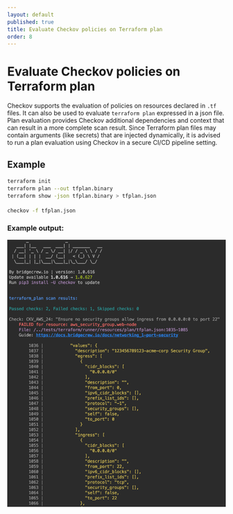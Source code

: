 ```yaml
---
layout: default
published: true
title: Evaluate Checkov policies on Terraform plan
order: 8
---
```

# Evaluate Checkov policies on Terraform plan

Checkov supports the evaluation of policies on resources declared in `.tf` files. It can also be used to evaluate `terraform plan` expressed in a json file. 
Plan evaluation provides Checkov additional dependencies and context that can result in a more complete scan result.
Since Terraform plan files may contain arguments (like secrets) that are injected dynamically, it is advised to run a plan evaluation using Checkov in a secure CI/CD pipeline setting.

## Example

```bash
terraform init
terraform plan --out tfplan.binary
terraform show -json tfplan.binary > tfplan.json

checkov -f tfplan.json

```
### Example output:

![Checkov terraform plan scan](checkov_terraform_plan.png)
